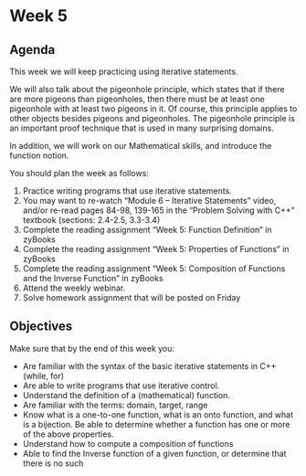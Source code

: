 # Week 5

## Agenda

This week we will keep practicing using iterative statements.

We will also talk about the pigeonhole principle, which states that if there are more pigeons than pigeonholes, then there must be at least one pigeonhole with at least two pigeons in it. Of course, this principle applies to other objects besides pigeons and pigeonholes.
The pigeonhole principle is an important proof technique that is used in many surprising domains.

In addition, we will work on our Mathematical skills, and introduce the function notion.

You should plan the week as follows:

1. Practice writing programs that use iterative statements.
2. You may want to re-watch “Module 6 – Iterative Statements” video, and/or re-read pages 84-98, 139-165 in the “Problem Solving with C++” textbook (sections: 2.4-2.5, 3.3-3.4)
3. Complete the reading assignment “Week 5: Function Definition” in zyBooks
4. Complete the reading assignment “Week 5: Properties of Functions” in zyBooks
5. Complete the reading assignment “Week 5: Composition of Functions and the Inverse Function” in zyBooks
6. Attend the weekly webinar.
7. Solve homework assignment that will be posted on Friday

## Objectives

Make sure that by the end of this week you:

* Are familiar with the syntax of the basic iterative statements in C++ (while, for)
* Are able to write programs that use iterative control.
* Understand the definition of a (mathematical) function.
* Are familiar with the terms: domain, target, range
* Know what is a one-to-one function, what is an onto function, and what is a bijection. Be able to determine whether a function has one or more of the above properties.
* Understand how to compute a composition of functions
* Able to find the Inverse function of a given function, or determine that there is no such
